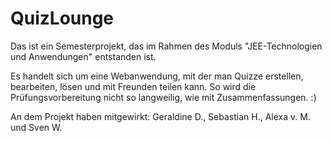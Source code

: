 # QuizLounge

 Das ist ein Semesterprojekt, das im Rahmen des Moduls "JEE-Technologien und Anwendungen" entstanden ist.

 Es handelt sich um eine Webanwendung, mit der man Quizze erstellen, bearbeiten, lösen und mit Freunden teilen kann. So wird die Prüfungsvorbereitung nicht so langweilig, wie mit Zusammenfassungen. :)
 
 An dem Projekt haben mitgewirkt: Geraldine D., Sebastian H., Alexa v. M. und Sven W.
